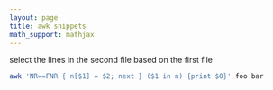 ```yaml
---
layout: page
title: awk snippets
math_support: mathjax
---
```



select the lines in the second file based on the first file

~~~ bash
awk 'NR==FNR { n[$1] = $2; next } ($1 in n) {print $0}' foo bar
~~~


